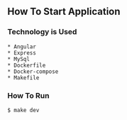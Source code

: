 ## How To Start Application

### Technology is Used

    * Angular
    * Express
    * MySql
    * Dockerfile
    * Docker-compose
    * Makefile

### How To Run

```console
$ make dev
```
